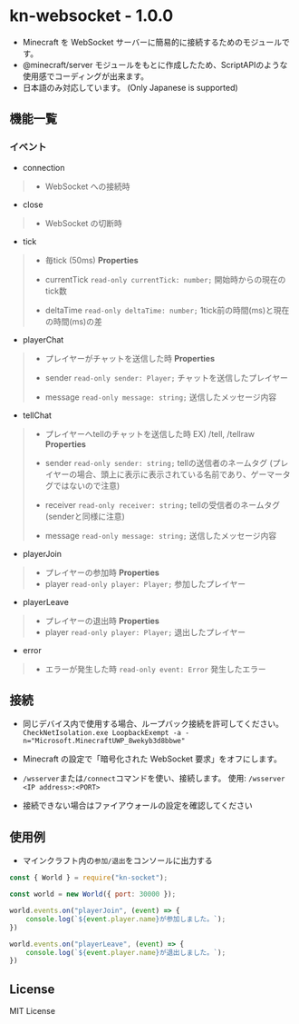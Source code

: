 # kn-websocket - 1.0.0
- Minecraft を WebSocket サーバーに簡易的に接続するためのモジュールです。
- @minecraft/server モジュールをもとに作成したため、ScriptAPIのような使用感でコーディングが出来ます。
- 日本語のみ対応しています。 (Only Japanese is supported)

## 機能一覧
### イベント
- connection
> - WebSocket への接続時

- close
> - WebSocket の切断時

- tick
> - 毎tick (50ms)
> **Properties**
> - currentTick
> `read-only currentTick: number;`
> 開始時からの現在のtick数
> 
> - deltaTime
> `read-only deltaTime: number;`
> 1tick前の時間(ms)と現在の時間(ms)の差

- playerChat
> - プレイヤーがチャットを送信した時
> **Properties**
> - sender
> `read-only sender: Player;`
> チャットを送信したプレイヤー
>
> - message
> `read-only message: string;`
> 送信したメッセージ内容

- tellChat
> - プレイヤーへtellのチャットを送信した時
> EX) /tell, /tellraw
> **Properties**
> - sender
> `read-only sender: string;`
> tellの送信者のネームタグ (プレイヤーの場合、頭上に表示に表示されている名前であり、ゲーマータグではないので注意)
> 
> - receiver
> `read-only receiver: string;`
> tellの受信者のネームタグ (senderと同様に注意)
> 
> - message
> `read-only message: string;`
> 送信したメッセージ内容

- playerJoin
> - プレイヤーの参加時
> **Properties**
> - player
> `read-only player: Player;`
> 参加したプレイヤー

- playerLeave
> - プレイヤーの退出時
> **Properties**
> - player
> `read-only player: Player;`
> 退出したプレイヤー

- error
> - エラーが発生した時
> `read-only event: Error`
> 発生したエラー

## 接続
- 同じデバイス内で使用する場合、ループバック接続を許可してください。
`CheckNetIsolation.exe LoopbackExempt -a -n="Microsoft.MinecraftUWP_8wekyb3d8bbwe"`

- Minecraft の設定で「暗号化された WebSocket 要求」をオフにします。

- `/wsserver`または`/connect`コマンドを使い、接続します。
使用: `/wsserver <IP address>:<PORT>`

- 接続できない場合はファイアウォールの設定を確認してください 

## 使用例
- マインクラフト内の`参加/退出`をコンソールに出力する
```js
const { World } = require("kn-socket");

const world = new World({ port: 30000 });

world.events.on("playerJoin", (event) => {
    console.log(`${event.player.name}が参加しました。`);
})

world.events.on("playerLeave", (event) => {
    console.log(`${event.player.name}が退出しました。`);
})
```

## License
MIT License